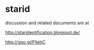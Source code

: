 # starid
discussion and related documents are at

http://staridentification.blogspot.de/

http://goo.gl/FllehC
